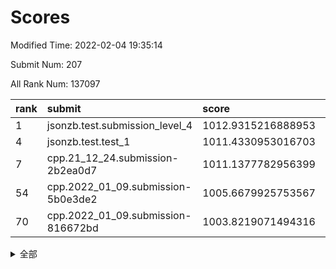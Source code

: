 # Scores

Modified Time: 2022-02-04 19:35:14

Submit Num: 207

All Rank Num: 137097

| rank |               submit               |       score        |       sigma        | pk_num |
| :--- | :--------------------------------- | :----------------- | :----------------- | :----- |
| 1    | jsonzb.test.submission_level_4     | 1012.9315216888953 | 0.795361482880724  | 2652   |
| 4    | jsonzb.test.test_1                 | 1011.4330953016703 | 0.7996772714073953 | 2651   |
| 7    | cpp.21_12_24.submission-2b2ea0d7   | 1011.1377782956399 | 0.7850757843399234 | 2649   |
| 54   | cpp.2022_01_09.submission-5b0e3de2 | 1005.6679925753567 | 0.7095010502783912 | 2653   |
| 70   | cpp.2022_01_09.submission-816672bd | 1003.8219071494316 | 0.7212262681441866 | 2649   |


<details>
<summary>全部</summary>

| rank |                 submit                 |       score        |       sigma        | pk_num |
| :--- | :------------------------------------- | :----------------- | :----------------- | :----- |
| 1    | jsonzb.test.submission_level_4         | 1012.9315216888953 | 0.795361482880724  | 2652   |
| 2    | gobigger.level_3.submission_level_3_21 | 1011.7293392343157 | 0.7852238350198125 | 2645   |
| 3    | gobigger.level_3.submission_level_3_16 | 1011.5525261245484 | 0.7897719781806132 | 2653   |
| 4    | jsonzb.test.test_1                     | 1011.4330953016703 | 0.7996772714073953 | 2651   |
| 5    | gobigger.level_3.submission_level_3_0  | 1011.2360257121227 | 0.7666713291006877 | 2650   |
| 6    | gobigger.level_3.submission_level_3_8  | 1011.1743910855506 | 0.7841545497488546 | 2645   |
| 7    | cpp.21_12_24.submission-2b2ea0d7       | 1011.1377782956399 | 0.7850757843399234 | 2649   |
| 8    | gobigger.level_3.submission_level_3_45 | 1010.8568227401329 | 0.7547492280894098 | 2654   |
| 9    | gobigger.level_3.submission_level_3_23 | 1010.7404663718878 | 0.762239766242024  | 2651   |
| 10   | gobigger.level_3.submission_level_3_25 | 1010.7044863553084 | 0.7662053470848074 | 2649   |
| 11   | gobigger.level_3.submission_level_3_20 | 1010.6737350462405 | 0.7704164042166147 | 2647   |
| 12   | gobigger.level_3.submission_level_3_10 | 1010.6423374093708 | 0.7858430244431808 | 2648   |
| 13   | gobigger.level_3.submission_level_3_17 | 1010.5600551598117 | 0.7571134385914234 | 2644   |
| 14   | gobigger.level_3.submission_level_3_19 | 1010.5101110929866 | 0.7577475293416138 | 2648   |
| 15   | gobigger.level_3.submission_level_3_49 | 1010.4660384167386 | 0.7574174384449287 | 2645   |
| 16   | gobigger.level_3.submission_level_3_38 | 1010.4394250150261 | 0.7483178043618065 | 2650   |
| 17   | gobigger.level_3.submission_level_3_46 | 1010.4040102545555 | 0.7617648362016426 | 2646   |
| 18   | gobigger.level_3.submission_level_3_3  | 1010.3620958372154 | 0.7463764745934448 | 2649   |
| 19   | gobigger.level_3.submission_level_3_14 | 1010.3015079698995 | 0.7966829240186947 | 2646   |
| 20   | gobigger.level_3.submission_level_3_32 | 1010.2155061264289 | 0.7845079351526977 | 2648   |
| 21   | gobigger.level_3.submission_level_3_1  | 1010.0585806530723 | 0.7845969393964006 | 2652   |
| 22   | gobigger.level_3.submission_level_3_5  | 1009.9704502110952 | 0.7649864519193674 | 2649   |
| 23   | gobigger.level_3.submission_level_3_31 | 1009.9512720611071 | 0.7759557753634057 | 2652   |
| 24   | gobigger.level_3.submission_level_3_34 | 1009.9326379221006 | 0.758296313589547  | 2654   |
| 25   | gobigger.level_3.submission_level_3_43 | 1009.9139462487561 | 0.7547076086675563 | 2653   |
| 26   | gobigger.level_3.submission_level_3_2  | 1009.912669916449  | 0.7592418273571818 | 2650   |
| 27   | gobigger.level_3.submission_level_3_40 | 1009.8783914503546 | 0.7501156662304749 | 2653   |
| 28   | gobigger.level_3.submission_level_3_48 | 1009.8628752895606 | 0.7502210961408192 | 2648   |
| 29   | gobigger.level_3.submission_level_3_26 | 1009.7773658881965 | 0.7585075907532977 | 2654   |
| 30   | gobigger.level_3.submission_level_3_12 | 1009.7766596620614 | 0.7602199740809878 | 2650   |
| 31   | gobigger.level_3.submission_level_3_15 | 1009.7670773125415 | 0.7593948752642573 | 2653   |
| 32   | gobigger.level_3.submission_level_3_13 | 1009.7421997111032 | 0.7722358716761508 | 2652   |
| 33   | gobigger.level_3.submission_level_3_41 | 1009.6971846068853 | 0.7571538128870705 | 2651   |
| 34   | gobigger.level_3.submission_level_3_37 | 1009.6308799045073 | 0.7599024038094174 | 2647   |
| 35   | gobigger.level_3.submission_level_3_6  | 1009.5310049082563 | 0.7548007508760861 | 2651   |
| 36   | gobigger.level_3.submission_level_3_4  | 1009.5118260609922 | 0.7687101126457385 | 2646   |
| 37   | gobigger.level_3.submission_level_3_11 | 1009.5002135228889 | 0.7596060112791094 | 2642   |
| 38   | gobigger.level_3.submission_level_3_36 | 1009.439514832373  | 0.7424031630984007 | 2651   |
| 39   | gobigger.level_3.submission_level_3_29 | 1009.4393747270441 | 0.7711455521119346 | 2645   |
| 40   | gobigger.level_3.submission_level_3_18 | 1009.3839288877788 | 0.7423937719145545 | 2645   |
| 41   | gobigger.level_3.submission_level_3_9  | 1009.220432914886  | 0.7542467110648053 | 2654   |
| 42   | gobigger.level_3.submission_level_3_27 | 1009.2173566844045 | 0.7377833103930678 | 2650   |
| 43   | gobigger.level_3.submission_level_3_22 | 1009.190834956215  | 0.7666736854917725 | 2645   |
| 44   | gobigger.level_3.submission_level_3_35 | 1009.1514745026079 | 0.7491886099691492 | 2645   |
| 45   | gobigger.level_3.submission_level_3_30 | 1009.1292519011695 | 0.7303804636133678 | 2650   |
| 46   | gobigger.level_3.submission_level_3_28 | 1009.0332385464202 | 0.75242310521922   | 2650   |
| 47   | gobigger.level_3.submission_level_3_47 | 1008.9204106967875 | 0.7608084005582741 | 2650   |
| 48   | gobigger.level_3.submission_level_3_42 | 1008.9086297299845 | 0.7434937105103254 | 2646   |
| 49   | gobigger.level_3.submission_level_3_7  | 1008.7453877341623 | 0.7316378595381272 | 2646   |
| 50   | gobigger.level_3.submission_level_3_44 | 1008.627301935236  | 0.747482079646386  | 2650   |
| 51   | gobigger.level_3.submission_level_3_39 | 1008.474229445752  | 0.751074749358378  | 2650   |
| 52   | gobigger.level_3.submission_level_3_24 | 1008.4739325281972 | 0.7340775238787176 | 2650   |
| 53   | gobigger.level_3.submission_level_3_33 | 1007.6334196593134 | 0.7396926752605313 | 2643   |
| 54   | cpp.2022_01_09.submission-5b0e3de2     | 1005.6679925753567 | 0.7095010502783912 | 2653   |
| 55   | gobigger.level_1.submission_level_1_12 | 1005.1677393486356 | 0.7174496117207545 | 2645   |
| 56   | gobigger.level_1.submission_level_1_15 | 1004.9398674834225 | 0.7249446157994653 | 2652   |
| 57   | gobigger.level_1.submission_level_1_24 | 1004.7145221721714 | 0.7092035702366992 | 2647   |
| 58   | gobigger.level_1.submission_level_1_6  | 1004.558123493958  | 0.7217530685252362 | 2649   |
| 59   | gobigger.level_1.submission_level_1_5  | 1004.4076065041284 | 0.7220326539025647 | 2655   |
| 60   | gobigger.level_1.submission_level_1_8  | 1004.2239886865115 | 0.7111294930573111 | 2649   |
| 61   | gobigger.level_1.submission_level_1_16 | 1004.1780631362271 | 0.7101997838309753 | 2649   |
| 62   | gobigger.level_1.submission_level_1_23 | 1004.1635844998284 | 0.7217311760750332 | 2652   |
| 63   | gobigger.level_1.submission_level_1_45 | 1004.048020433401  | 0.7226521385126928 | 2645   |
| 64   | gobigger.level_1.submission_level_1_9  | 1004.0382923640235 | 0.7277491969787422 | 2652   |
| 65   | gobigger.level_1.submission_level_1_36 | 1004.0241230339427 | 0.7109118299131235 | 2653   |
| 66   | gobigger.level_1.submission_level_1_27 | 1004.0040814250951 | 0.7118355190148203 | 2652   |
| 67   | gobigger.level_1.submission_level_1_42 | 1003.9758977493882 | 0.7260523059706288 | 2647   |
| 68   | gobigger.level_1.submission_level_1_2  | 1003.8871222433817 | 0.7195105476751511 | 2651   |
| 69   | gobigger.level_1.submission_level_1_48 | 1003.8733108829081 | 0.7236348990637778 | 2646   |
| 70   | cpp.2022_01_09.submission-816672bd     | 1003.8219071494316 | 0.7212262681441866 | 2649   |
| 71   | gobigger.level_1.submission_level_1_4  | 1003.7931987572948 | 0.7174796822733189 | 2653   |
| 72   | gobigger.level_1.submission_level_1_32 | 1003.7927631133855 | 0.7147413291963128 | 2653   |
| 73   | gobigger.level_1.submission_level_1_31 | 1003.7790486407199 | 0.7230338302435748 | 2646   |
| 74   | gobigger.level_1.submission_level_1_14 | 1003.7196531847918 | 0.7270748237895315 | 2650   |
| 75   | gobigger.level_1.submission_level_1_43 | 1003.6780693902048 | 0.7149125237707119 | 2650   |
| 76   | gobigger.level_1.submission_level_1_17 | 1003.6463134760629 | 0.7150623302279991 | 2648   |
| 77   | gobigger.level_1.submission_level_1_25 | 1003.5149319504187 | 0.7082217687256172 | 2649   |
| 78   | gobigger.level_1.submission_level_1_26 | 1003.4415737487855 | 0.717008464702889  | 2647   |
| 79   | gobigger.level_1.submission_level_1_39 | 1003.4362681342204 | 0.7070891081237841 | 2656   |
| 80   | gobigger.level_1.submission_level_1_34 | 1003.4278357295021 | 0.7185505512406999 | 2647   |
| 81   | gobigger.level_1.submission_level_1_0  | 1003.4218326772949 | 0.7133511460509294 | 2648   |
| 82   | gobigger.level_1.submission_level_1_44 | 1003.331450571452  | 0.7053135179556658 | 2643   |
| 83   | gobigger.level_1.submission_level_1_46 | 1003.2865111029312 | 0.7157793488470259 | 2648   |
| 84   | gobigger.level_1.submission_level_1_28 | 1003.2767316884216 | 0.7214143852642793 | 2649   |
| 85   | gobigger.level_1.submission_level_1_47 | 1003.2403876026501 | 0.7116878784067239 | 2652   |
| 86   | gobigger.level_1.submission_level_1_49 | 1003.1536910264541 | 0.7224537389192563 | 2651   |
| 87   | gobigger.level_1.submission_level_1_20 | 1003.1030535795167 | 0.7085588327349601 | 2654   |
| 88   | gobigger.level_1.submission_level_1_40 | 1003.0234745733518 | 0.7086307094550239 | 2649   |
| 89   | gobigger.level_1.submission_level_1_33 | 1002.992026776512  | 0.7209194276787888 | 2649   |
| 90   | gobigger.level_1.submission_level_1_3  | 1002.9704009985799 | 0.7233429892974683 | 2643   |
| 91   | gobigger.level_1.submission_level_1_21 | 1002.8421691137436 | 0.7192636615576676 | 2650   |
| 92   | gobigger.level_1.submission_level_1_11 | 1002.8119894224893 | 0.7154734094790166 | 2651   |
| 93   | gobigger.level_1.submission_level_1_22 | 1002.7122367683804 | 0.7148246903498716 | 2651   |
| 94   | gobigger.level_1.submission_level_1_13 | 1002.6906065587929 | 0.7216748026662911 | 2643   |
| 95   | gobigger.level_1.submission_level_1_18 | 1002.6494331179478 | 0.7139390177967818 | 2644   |
| 96   | gobigger.level_1.submission_level_1_29 | 1002.5418328486209 | 0.7062650247142392 | 2646   |
| 97   | gobigger.level_1.submission_level_1_10 | 1002.5315181475587 | 0.7069919774787257 | 2651   |
| 98   | gobigger.level_1.submission_level_1_37 | 1002.3841740587245 | 0.7192847790286949 | 2647   |
| 99   | gobigger.level_1.submission_level_1_30 | 1002.3340763467954 | 0.7199756425259519 | 2642   |
| 100  | gobigger.level_1.submission_level_1_1  | 1002.256663649803  | 0.7151545876034007 | 2650   |
| 101  | gobigger.level_1.submission_level_1_7  | 1002.1335599867225 | 0.710181122169438  | 2648   |
| 102  | gobigger.level_1.submission_level_1_19 | 1002.0861896210291 | 0.7186427134106131 | 2646   |
| 103  | gobigger.level_1.submission_level_1_35 | 1002.0358519941943 | 0.7234781410657136 | 2647   |
| 104  | gobigger.level_1.submission_level_1_38 | 1001.9731750345397 | 0.7266267962938702 | 2655   |
| 105  | gobigger.level_1.submission_level_1_41 | 1001.7379878160975 | 0.7167213882165554 | 2651   |
| 106  | gobigger.random.submission_random_35   | 998.1002409524674  | 0.7052413717549453 | 2653   |
| 107  | gobigger.random.submission_random_44   | 997.3355357271857  | 0.7036583646285867 | 2646   |
| 108  | gobigger.random.submission_random_3    | 997.2065273241061  | 0.7134597133389018 | 2652   |
| 109  | gobigger.random.submission_random_47   | 997.1705143673772  | 0.7041262587931115 | 2653   |
| 110  | gobigger.random.submission_random_23   | 997.0699632681132  | 0.7238270289437189 | 2649   |
| 111  | gobigger.random.submission_random_48   | 996.9544426405553  | 0.708454169102296  | 2644   |
| 112  | gobigger.random.submission_random_21   | 996.7665532280561  | 0.7170652217734789 | 2653   |
| 113  | gobigger.random.submission_random_46   | 996.7474089806183  | 0.7132855474982369 | 2651   |
| 114  | gobigger.random.submission_random_36   | 996.5993701413327  | 0.7143265870897446 | 2646   |
| 115  | gobigger.random.submission_random_29   | 996.5682984272376  | 0.7142445986025365 | 2646   |
| 116  | gobigger.random.submission_random_37   | 996.5178062206237  | 0.711268423829467  | 2656   |
| 117  | gobigger.random.submission_random_1    | 996.3655819328802  | 0.7114197525174164 | 2649   |
| 118  | gobigger.random.submission_random_11   | 996.3524509631969  | 0.7007727223352767 | 2650   |
| 119  | gobigger.random.submission_random_24   | 996.3192336899308  | 0.7141634288659481 | 2649   |
| 120  | gobigger.random.submission_random_28   | 996.2502923619518  | 0.7124517701063433 | 2652   |
| 121  | gobigger.random.submission_random_4    | 996.209022613594   | 0.6956397386676262 | 2654   |
| 122  | gobigger.random.submission_random_30   | 996.0999699813294  | 0.707971955166091  | 2651   |
| 123  | gobigger.random.submission_random_15   | 996.0473562171445  | 0.7128407485964384 | 2649   |
| 124  | gobigger.random.submission_random_38   | 996.0421983297687  | 0.7184622892489512 | 2649   |
| 125  | gobigger.random.submission_random_19   | 996.0377378203362  | 0.7069567777147971 | 2651   |
| 126  | gobigger.random.submission_random_43   | 996.0067452361939  | 0.7167596728785327 | 2653   |
| 127  | gobigger.random.submission_random_27   | 995.9988631288201  | 0.7087753397571838 | 2651   |
| 128  | gobigger.random.submission_random_13   | 995.9642336864732  | 0.7075020616974376 | 2650   |
| 129  | gobigger.random.submission_random_18   | 995.9126843392966  | 0.7194051986116112 | 2649   |
| 130  | gobigger.random.submission_random_16   | 995.7661998677269  | 0.7001551440088528 | 2647   |
| 131  | gobigger.random.submission_random_31   | 995.7563125183518  | 0.7174987827140759 | 2648   |
| 132  | gobigger.random.submission_random_42   | 995.7389994554967  | 0.71855913211599   | 2648   |
| 133  | gobigger.random.submission_random_41   | 995.6987396930549  | 0.709759067839011  | 2650   |
| 134  | gobigger.random.submission_random_25   | 995.6675700830403  | 0.7138683266187286 | 2648   |
| 135  | gobigger.random.submission_random_9    | 995.6637944803819  | 0.7174707703660861 | 2651   |
| 136  | gobigger.random.submission_random_2    | 995.5890919778121  | 0.7135292305660398 | 2649   |
| 137  | gobigger.random.submission_random_17   | 995.568226878193   | 0.719972639428433  | 2647   |
| 138  | gobigger.random.submission_random_8    | 995.5552689361905  | 0.7142736414160056 | 2646   |
| 139  | gobigger.random.submission_random_20   | 995.517077701966   | 0.7086039286488535 | 2647   |
| 140  | gobigger.random.submission_random_6    | 995.4630243651726  | 0.7238025644026274 | 2650   |
| 141  | gobigger.random.submission_random_45   | 995.442911335679   | 0.7080019997322631 | 2647   |
| 142  | gobigger.random.submission_random_7    | 995.4321457915624  | 0.7074823743900069 | 2647   |
| 143  | gobigger.random.submission_random_39   | 995.4023659610843  | 0.7075866270962795 | 2650   |
| 144  | gobigger.random.submission_random_40   | 995.400655559684   | 0.7102510920229513 | 2650   |
| 145  | gobigger.random.submission_random_5    | 995.328982510127   | 0.7148197379052864 | 2645   |
| 146  | gobigger.random.submission_random_22   | 995.2921451833156  | 0.7201473515595576 | 2651   |
| 147  | gobigger.random.submission_random_10   | 995.2341567082075  | 0.704593127800083  | 2653   |
| 148  | gobigger.random.submission_random_14   | 995.1917678436456  | 0.7158463889404014 | 2649   |
| 149  | gobigger.random.submission_random_32   | 995.1910185323813  | 0.7230046450888244 | 2645   |
| 150  | gobigger.random.submission_random_0    | 995.1016661060474  | 0.7144360009891727 | 2652   |
| 151  | gobigger.random.submission_random_49   | 995.0733933080879  | 0.7257859292209894 | 2648   |
| 152  | gobigger.random.submission_random_33   | 994.9599921727228  | 0.7220871835651261 | 2649   |
| 153  | gobigger.random.submission_random_12   | 994.6325932491826  | 0.71485501036434   | 2646   |
| 154  | gobigger.random.submission_random_26   | 994.4945077331284  | 0.7179352201201811 | 2652   |
| 155  | gobigger.random.submission_random_34   | 994.4363772036507  | 0.711549232670959  | 2651   |
| 156  | gobigger.level_2.submission_level_2_14 | 993.7852698201116  | 0.7340421299854851 | 2644   |
| 157  | gobigger.level_2.submission_level_2_31 | 993.7426809211405  | 0.7400625038781942 | 2652   |
| 158  | gobigger.level_2.submission_level_2_46 | 993.7175195194828  | 0.7540202616192185 | 2652   |
| 159  | gobigger.level_2.submission_level_2_42 | 993.7054236221483  | 0.7276920145795012 | 2651   |
| 160  | gobigger.level_2.submission_level_2_23 | 993.6559541274228  | 0.7381275626077848 | 2650   |
| 161  | gobigger.level_2.submission_level_2_47 | 993.5530570673345  | 0.7383706303503421 | 2649   |
| 162  | gobigger.level_2.submission_level_2_12 | 993.3084448191304  | 0.7387941176334413 | 2654   |
| 163  | gobigger.level_2.submission_level_2_26 | 993.1785944162332  | 0.7333229169213528 | 2648   |
| 164  | gobigger.level_2.submission_level_2_27 | 993.1158303630291  | 0.7452640503188926 | 2647   |
| 165  | gobigger.level_2.submission_level_2_6  | 993.0743709639847  | 0.732830261930514  | 2647   |
| 166  | gobigger.level_2.submission_level_2_49 | 993.0328149467754  | 0.7392006658212437 | 2648   |
| 167  | gobigger.level_2.submission_level_2_36 | 992.8338260526193  | 0.7422312718100884 | 2649   |
| 168  | gobigger.level_2.submission_level_2_19 | 992.7508671451226  | 0.7439032035321534 | 2648   |
| 169  | gobigger.level_2.submission_level_2_40 | 992.7211588451157  | 0.740012373384848  | 2652   |
| 170  | gobigger.level_2.submission_level_2_13 | 992.6594579119558  | 0.7435744903720224 | 2649   |
| 171  | gobigger.level_2.submission_level_2_28 | 992.5877143908319  | 0.7299037726328188 | 2652   |
| 172  | gobigger.level_2.submission_level_2_25 | 992.5568663201473  | 0.7655027957251967 | 2648   |
| 173  | gobigger.level_2.submission_level_2_9  | 992.4640234888939  | 0.7293561137627405 | 2650   |
| 174  | gobigger.level_2.submission_level_2_39 | 992.4617808131225  | 0.7307912373828156 | 2645   |
| 175  | gobigger.level_2.submission_level_2_7  | 992.4269518104932  | 0.7228840827717261 | 2652   |
| 176  | gobigger.level_2.submission_level_2_43 | 992.3442605650108  | 0.7440623060977077 | 2649   |
| 177  | gobigger.level_2.submission_level_2_48 | 992.2873712625815  | 0.7338084201264844 | 2645   |
| 178  | gobigger.level_2.submission_level_2_4  | 992.2530459492708  | 0.7612486979476063 | 2649   |
| 179  | gobigger.level_2.submission_level_2_2  | 992.1762924940635  | 0.739544252955787  | 2650   |
| 180  | gobigger.level_2.submission_level_2_37 | 992.1739761607416  | 0.7524788654059102 | 2649   |
| 181  | gobigger.level_2.submission_level_2_15 | 992.1201942315887  | 0.7365522365563009 | 2651   |
| 182  | gobigger.level_2.submission_level_2_34 | 991.9395549489225  | 0.7592040078975747 | 2644   |
| 183  | gobigger.level_2.submission_level_2_32 | 991.9251038701436  | 0.7472694528470204 | 2650   |
| 184  | gobigger.level_2.submission_level_2_33 | 991.8883358336922  | 0.762294250115715  | 2651   |
| 185  | gobigger.level_2.submission_level_2_22 | 991.8877238008357  | 0.7374213502056921 | 2648   |
| 186  | gobigger.level_2.submission_level_2_10 | 991.850607354586   | 0.7383549969864968 | 2648   |
| 187  | gobigger.level_2.submission_level_2_41 | 991.6530753775954  | 0.7589596901069517 | 2655   |
| 188  | gobigger.level_2.submission_level_2_20 | 991.6305605984675  | 0.7673853593486166 | 2652   |
| 189  | gobigger.level_2.submission_level_2_16 | 991.5874292067648  | 0.758634840580486  | 2648   |
| 190  | gobigger.level_2.submission_level_2_8  | 991.5678401235266  | 0.7472860948437565 | 2647   |
| 191  | gobigger.level_2.submission_level_2_3  | 991.4895398330011  | 0.766290272389035  | 2647   |
| 192  | gobigger.level_2.submission_level_2_30 | 991.4862253335493  | 0.7472936163100414 | 2651   |
| 193  | gobigger.level_2.submission_level_2_1  | 991.2985384064926  | 0.7780631822464277 | 2654   |
| 194  | gobigger.level_2.submission_level_2_17 | 991.2919575200048  | 0.7318246899180905 | 2654   |
| 195  | gobigger.level_2.submission_level_2_29 | 991.1793698871668  | 0.7484919322253392 | 2650   |
| 196  | gobigger.level_2.submission_level_2_44 | 991.1341694401896  | 0.7729510742758406 | 2651   |
| 197  | gobigger.level_2.submission_level_2_5  | 991.054712895567   | 0.7640657880556305 | 2648   |
| 198  | gobigger.level_2.submission_level_2_45 | 991.0193865142705  | 0.7568123987552736 | 2646   |
| 199  | gobigger.level_2.submission_level_2_18 | 990.9128621605389  | 0.7484446264081903 | 2646   |
| 200  | gobigger.level_2.submission_level_2_21 | 990.7749891093639  | 0.7447194528729593 | 2647   |
| 201  | gobigger.level_2.submission_level_2_38 | 990.7267253640191  | 0.7564378725706693 | 2644   |
| 202  | gobigger.level_2.submission_level_2_11 | 990.4862996507757  | 0.772758351975208  | 2655   |
| 203  | gobigger.level_2.submission_level_2_35 | 990.4824283422204  | 0.7614212507863863 | 2653   |
| 204  | gobigger.level_2.submission_level_2_24 | 990.3864866242538  | 0.7699137169384548 | 2653   |
| 205  | gobigger.level_2.submission_level_2_0  | 989.9507131236005  | 0.7668576439308333 | 2645   |
| 206  | gobigger.none.submission_none_0        | 977.4512784765191  | 1.4176236728617333 | 2647   |
| 207  | gobigger.none.submission_none_1        | 976.6953762953323  | 1.4867538041535748 | 2655   |

</details>